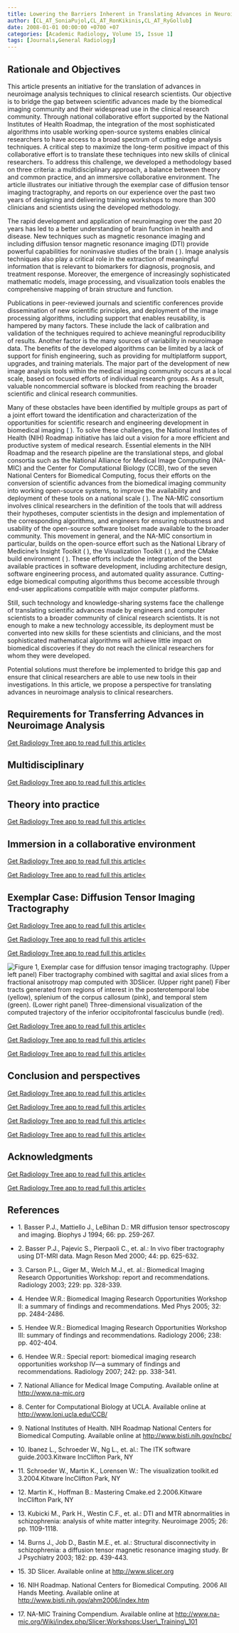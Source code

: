 ```yaml
---
title: Lowering the Barriers Inherent in Translating Advances in Neuroimage Analysis to Clinical Research Applications
author: [CL_AT_SoniaPujol,CL_AT_RonKikinis,CL_AT_RyGollub]
date: 2008-01-01 00:00:00 +0700 +07
categories: [Academic Radiology, Volume 15, Issue 1]
tags: [Journals,General Radiology]
---
```

## Rationale and Objectives

This article presents an initiative for the translation of advances in neuroimage analysis techniques to clinical research scientists. Our objective is to bridge the gap between scientific advances made by the biomedical imaging community and their widespread use in the clinical research community. Through national collaborative effort supported by the National Institutes of Health Roadmap, the integration of the most sophisticated algorithms into usable working open-source systems enables clinical researchers to have access to a broad spectrum of cutting edge analysis techniques. A critical step to maximize the long-term positive impact of this collaborative effort is to translate these techniques into new skills of clinical researchers. To address this challenge, we developed a methodology based on three criteria: a multidisciplinary approach, a balance between theory and common practice, and an immersive collaborative environment. The article illustrates our initiative through the exemplar case of diffusion tensor imaging tractography, and reports on our experience over the past two years of designing and delivering training workshops to more than 300 clinicians and scientists using the developed methodology.

The rapid development and application of neuroimaging over the past 20 years has led to a better understanding of brain function in health and disease. New techniques such as magnetic resonance imaging and including diffusion tensor magnetic resonance imaging (DTI) provide powerful capabilities for noninvasive studies of the brain ( ). Image analysis techniques also play a critical role in the extraction of meaningful information that is relevant to biomarkers for diagnosis, prognosis, and treatment response. Moreover, the emergence of increasingly sophisticated mathematic models, image processing, and visualization tools enables the comprehensive mapping of brain structure and function.

Publications in peer-reviewed journals and scientific conferences provide dissemination of new scientific principles, and deployment of the image processing algorithms, including support that enables reusability, is hampered by many factors. These include the lack of calibration and validation of the techniques required to achieve meaningful reproducibility of results. Another factor is the many sources of variability in neuroimage data. The benefits of the developed algorithms can be limited by a lack of support for finish engineering, such as providing for multiplatform support, upgrades, and training materials. The major part of the development of new image analysis tools within the medical imaging community occurs at a local scale, based on focused efforts of individual research groups. As a result, valuable noncommercial software is blocked from reaching the broader scientific and clinical research communities.

Many of these obstacles have been identified by multiple groups as part of a joint effort toward the identification and characterization of the opportunities for scientific research and engineering development in biomedical imaging ( ). To solve these challenges, the National Institutes of Health (NIH) Roadmap initiative has laid out a vision for a more efficient and productive system of medical research. Essential elements in the NIH Roadmap and the research pipeline are the translational steps, and global consortia such as the National Alliance for Medical Image Computing (NA-MIC) and the Center for Computational Biology (CCB), two of the seven National Centers for Biomedical Computing, focus their efforts on the conversion of scientific advances from the biomedical imaging community into working open-source systems, to improve the availability and deployment of these tools on a national scale ( ). The NA-MIC consortium involves clinical researchers in the definition of the tools that will address their hypotheses, computer scientists in the design and implementation of the corresponding algorithms, and engineers for ensuring robustness and usability of the open-source software toolset made available to the broader community. This movement in general, and the NA-MIC consortium in particular, builds on the open-source effort such as the National Library of Medicine’s Insight Toolkit ( ), the Visualization Toolkit ( ), and the CMake build environment ( ). These efforts include the integration of the best available practices in software development, including architecture design, software engineering process, and automated quality assurance. Cutting-edge biomedical computing algorithms thus become accessible through end-user applications compatible with major computer platforms.

Still, such technology and knowledge-sharing systems face the challenge of translating scientific advances made by engineers and computer scientists to a broader community of clinical research scientists. It is not enough to make a new technology accessible, its deployment must be converted into new skills for these scientists and clinicians, and the most sophisticated mathematical algorithms will achieve little impact on biomedical discoveries if they do not reach the clinical researchers for whom they were developed.

Potential solutions must therefore be implemented to bridge this gap and ensure that clinical researchers are able to use new tools in their investigations. In this article, we propose a perspective for translating advances in neuroimage analysis to clinical researchers.

## Requirements for Transferring Advances in Neuroimage Analysis

[Get Radiology Tree app to read full this article<](https://clinicalpub.com/app)

## Multidisciplinary

[Get Radiology Tree app to read full this article<](https://clinicalpub.com/app)

## Theory into practice

[Get Radiology Tree app to read full this article<](https://clinicalpub.com/app)

## Immersion in a collaborative environment

[Get Radiology Tree app to read full this article<](https://clinicalpub.com/app)

[Get Radiology Tree app to read full this article<](https://clinicalpub.com/app)

## Exemplar Case: Diffusion Tensor Imaging Tractography

[Get Radiology Tree app to read full this article<](https://clinicalpub.com/app)

[Get Radiology Tree app to read full this article<](https://clinicalpub.com/app)

[Get Radiology Tree app to read full this article<](https://clinicalpub.com/app)

![Figure 1, Exemplar case for diffusion tensor imaging tractography. (Upper left panel) Fiber tractography combined with sagittal and axial slices from a fractional anisotropy map computed with 3DSlicer. (Upper right panel) Fiber tracts generated from regions of interest in the posterotemporal lobe (yellow), splenium of the corpus callosum (pink), and temporal stem (green). (Lower right panel) Three-dimensional visualization of the computed trajectory of the inferior occipitofrontal fasciculus bundle (red).](https://storage.googleapis.com/dl.dentistrykey.com/clinical/LoweringtheBarriersInherentinTranslatingAdvancesinNeuroimageAnalysistoClinicalResearchApplications/0_1s20S1076633207004618.jpg)

[Get Radiology Tree app to read full this article<](https://clinicalpub.com/app)

[Get Radiology Tree app to read full this article<](https://clinicalpub.com/app)

[Get Radiology Tree app to read full this article<](https://clinicalpub.com/app)

## Conclusion and perspectives

[Get Radiology Tree app to read full this article<](https://clinicalpub.com/app)

[Get Radiology Tree app to read full this article<](https://clinicalpub.com/app)

[Get Radiology Tree app to read full this article<](https://clinicalpub.com/app)

[Get Radiology Tree app to read full this article<](https://clinicalpub.com/app)

## Acknowledgments

[Get Radiology Tree app to read full this article<](https://clinicalpub.com/app)

[Get Radiology Tree app to read full this article<](https://clinicalpub.com/app)

## References

- 1\. Basser P.J., Mattiello J., LeBihan D.: MR diffusion tensor spectroscopy and imaging. Biophys J 1994; 66: pp. 259-267.


- 2\. Basser P.J., Pajevic S., Pierpaoli C., et. al.: In vivo fiber tractography using DT-MRI data. Magn Reson Med 2000; 44: pp. 625-632.


- 3\. Carson P.L., Giger M., Welch M.J., et. al.: Biomedical Imaging Research Opportunities Workshop: report and recommendations. Radiology 2003; 229: pp. 328-339.


- 4\. Hendee W.R.: Biomedical Imaging Research Opportunities Workshop II: a summary of findings and recommendations. Med Phys 2005; 32: pp. 2484-2486.


- 5\. Hendee W.R.: Biomedical Imaging Research Opportunities Workshop III: summary of findings and recommendations. Radiology 2006; 238: pp. 402-404.


- 6\. Hendee W.R.: Special report: biomedical imaging research opportunities workshop IV—a summary of findings and recommendations. Radiology 2007; 242: pp. 338-341.


- 7\.  National Alliance for Medical Image Computing. Available online at  http://www.na-mic.org

- 8\.  Center for Computational Biology at UCLA. Available online at  http://www.loni.ucla.edu/CCB/

- 9\.  National Institutes of Health. NIH Roadmap National Centers for Biomedical Computing. Available online at  http://www.bisti.nih.gov/ncbc/

- 10\. Ibanez L., Schroeder W., Ng L., et. al.: The ITK software guide.2003.Kitware IncClifton Park, NY


- 11\. Schroeder W., Martin K., Lorensen W.: The visualization toolkit.ed 3.2004.Kitware IncClifton Park, NY


- 12\. Martin K., Hoffman B.: Mastering Cmake.ed 2.2006.Kitware IncClifton Park, NY


- 13\. Kubicki M., Park H., Westin C.F., et. al.: DTI and MTR abnormalities in schizophrenia: analysis of white matter integrity. Neuroimage 2005; 26: pp. 1109-1118.


- 14\. Burns J., Job D., Bastin M.E., et. al.: Structural disconnectivity in schizophrenia: a diffusion tensor magnetic resonance imaging study. Br J Psychiatry 2003; 182: pp. 439-443.


- 15\.  3D Slicer. Available online at  http://www.slicer.org

- 16\.  NIH Roadmap. National Centers for Biomedical Computing. 2006 All Hands Meeting. Available online at  http://www.bisti.nih.gov/ahm2006/index.htm

- 17\.  NA-MIC Training Compendium. Available online at  http://www.na-mic.org/Wiki/index.php/Slicer:Workshops:User\_Training\_101